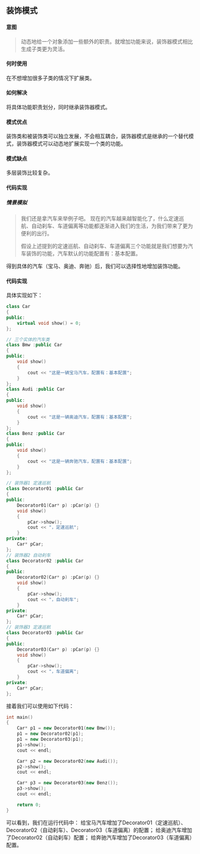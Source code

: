 ## 装饰模式

#### 意图

> 动态地给一个对象添加一些额外的职责。就增加功能来说，装饰器模式相比生成子类更为灵活。

#### 何时使用
在不想增加很多子类的情况下扩展类。
#### 如何解决
将具体功能职责划分，同时继承装饰器模式。

#### 模式优点
装饰类和被装饰类可以独立发展，不会相互耦合，装饰器模式是继承的一个替代模式，装饰器模式可以动态地扩展实现一个类的功能。

#### 模式缺点
多层装饰比较复杂。

#### 代码实现

##### 情景模拟

> 我们还是拿汽车来举例子吧。
> 现在的汽车越来越智能化了，什么定速巡航、自动刹车、车道偏离等功能都逐渐进入我们的生活，为我们带来了更为便利的出行。
>
> 假设上述提到的定速巡航、自动刹车、车道偏离三个功能就是我们想要为汽车装饰的功能，汽车默认的功能配置有：基本配置。

得到具体的汽车（宝马、奥迪、奔驰）后，我们可以选择性地增加装饰功能。

#### 代码实现
具体实现如下：

```c++
class Car
{
public:
	virtual void show() = 0;
};

// 三个实体的汽车类
class Bmw :public Car
{
public:
	void show()
	{
		cout << "这是一辆宝马汽车，配置有：基本配置";
	}
};
class Audi :public Car
{
public:
	void show()
	{
		cout << "这是一辆奥迪汽车，配置有：基本配置";
	}
};
class Benz :public Car
{
public:
	void show()
	{
		cout << "这是一辆奔驰汽车，配置有：基本配置";
	}
};

// 装饰器1 定速巡航
class Decorator01 :public Car
{
public:
	Decorator01(Car* p) :pCar(p) {}
	void show()
	{
		pCar->show();
		cout << "，定速巡航";
	}
private:
	Car* pCar;
};
// 装饰器2 自动刹车
class Decorator02 :public Car
{
public:
	Decorator02(Car* p) :pCar(p) {}
	void show()
	{
		pCar->show();
		cout << "，自动刹车";
	}
private:
	Car* pCar;
};
// 装饰器3 定速巡航
class Decorator03 :public Car
{
public:
	Decorator03(Car* p) :pCar(p) {}
	void show()
	{
		pCar->show();
		cout << "，车道偏离";
	}
private:
	Car* pCar;
};
```

接着我们可以使用如下代码：

```c++
int main()
{
	Car* p1 = new Decorator01(new Bmw());
	p1 = new Decorator02(p1);
	p1 = new Decorator03(p1);
	p1->show();
	cout << endl;

	Car* p2 = new Decorator02(new Audi());
	p2->show();
	cout << endl;

	Car* p3 = new Decorator03(new Benz());
	p3->show();
	cout << endl;

	return 0;
}

```

可以看到，我们在运行代码中：
给宝马汽车增加了Decorator01（定速巡航）、Decorator02（自动刹车）、Decorator03（车道偏离）的配置；
给奥迪汽车增加了Decorator02（自动刹车）配置；
给奔驰汽车增加了Decorator03（车道偏离）配置。